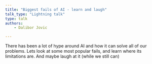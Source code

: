 ```yaml
---
title: "Biggest fails of AI - learn and laugh"
talk_type: "Lightning talk"
type: talk
authors:
    - Dalibor Jovic

---
```

There has been a lot of hype around AI and how it can solve all of our problems. Lets look at some most popular fails, and learn where its limitations are.
And maybe laugh at it (while we still can)

